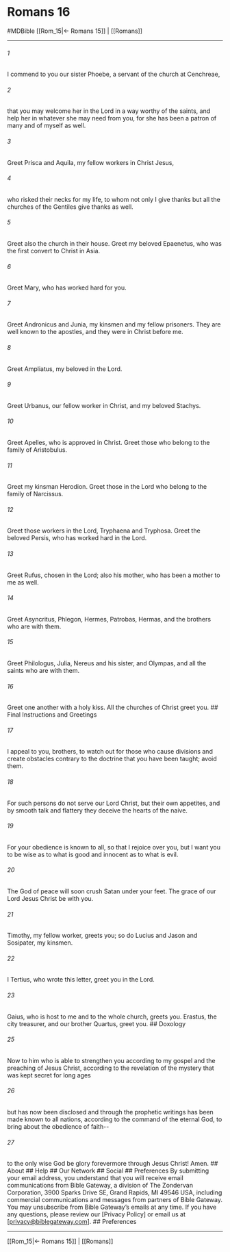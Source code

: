 # Romans 16
#MDBible
[[Rom_15|← Romans 15]] | [[Romans]]

***






###### 1 


I commend to you our sister Phoebe, a servant of the church at Cenchreae, 





###### 2 


that you may welcome her in the Lord in a way worthy of the saints, and help her in whatever she may need from you, for she has been a patron of many and of myself as well. 





###### 3 


Greet Prisca and Aquila, my fellow workers in Christ Jesus, 





###### 4 


who risked their necks for my life, to whom not only I give thanks but all the churches of the Gentiles give thanks as well. 





###### 5 


Greet also the church in their house. Greet my beloved Epaenetus, who was the first convert to Christ in Asia. 





###### 6 


Greet Mary, who has worked hard for you. 





###### 7 


Greet Andronicus and Junia, my kinsmen and my fellow prisoners. They are well known to the apostles, and they were in Christ before me. 





###### 8 


Greet Ampliatus, my beloved in the Lord. 





###### 9 


Greet Urbanus, our fellow worker in Christ, and my beloved Stachys. 





###### 10 


Greet Apelles, who is approved in Christ. Greet those who belong to the family of Aristobulus. 





###### 11 


Greet my kinsman Herodion. Greet those in the Lord who belong to the family of Narcissus. 





###### 12 


Greet those workers in the Lord, Tryphaena and Tryphosa. Greet the beloved Persis, who has worked hard in the Lord. 





###### 13 


Greet Rufus, chosen in the Lord; also his mother, who has been a mother to me as well. 





###### 14 


Greet Asyncritus, Phlegon, Hermes, Patrobas, Hermas, and the brothers who are with them. 





###### 15 


Greet Philologus, Julia, Nereus and his sister, and Olympas, and all the saints who are with them. 





###### 16 


Greet one another with a holy kiss. All the churches of Christ greet you. ## Final Instructions and Greetings 





###### 17 


I appeal to you, brothers, to watch out for those who cause divisions and create obstacles contrary to the doctrine that you have been taught; avoid them. 





###### 18 


For such persons do not serve our Lord Christ, but their own appetites, and by smooth talk and flattery they deceive the hearts of the naive. 





###### 19 


For your obedience is known to all, so that I rejoice over you, but I want you to be wise as to what is good and innocent as to what is evil. 





###### 20 


The God of peace will soon crush Satan under your feet. The grace of our Lord Jesus Christ be with you. 





###### 21 


Timothy, my fellow worker, greets you; so do Lucius and Jason and Sosipater, my kinsmen. 





###### 22 


I Tertius, who wrote this letter, greet you in the Lord. 





###### 23 


Gaius, who is host to me and to the whole church, greets you. Erastus, the city treasurer, and our brother Quartus, greet you. ## Doxology 





###### 25 


Now to him who is able to strengthen you according to my gospel and the preaching of Jesus Christ, according to the revelation of the mystery that was kept secret for long ages 





###### 26 


but has now been disclosed and through the prophetic writings has been made known to all nations, according to the command of the eternal God, to bring about the obedience of faith-- 





###### 27 


to the only wise God be glory forevermore through Jesus Christ! Amen. ## About ## Help ## Our Network ## Social ## Preferences By submitting your email address, you understand that you will receive email communications from Bible Gateway, a division of The Zondervan Corporation, 3900 Sparks Drive SE, Grand Rapids, MI 49546 USA, including commercial communications and messages from partners of Bible Gateway. You may unsubscribe from Bible Gateway&rsquo;s emails at any time. If you have any questions, please review our [Privacy Policy] or email us at [privacy@biblegateway.com]. ## Preferences

***

[[Rom_15|← Romans 15]] | [[Romans]]
